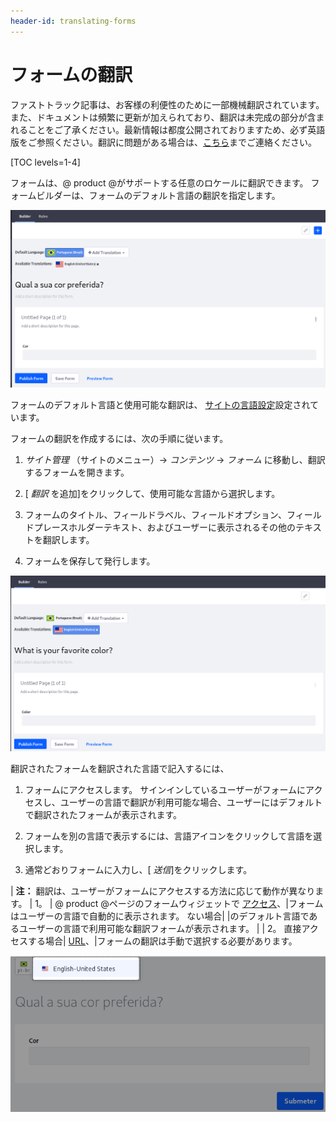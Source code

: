 ```yaml
---
header-id: translating-forms
---
```


# フォームの翻訳

<p class="alert alert-info"><span class="wysiwyg-color-blue120">ファストトラック記事は、お客様の利便性のために一部機械翻訳されています。また、ドキュメントは頻繁に更新が加えられており、翻訳は未完成の部分が含まれることをご了承ください。最新情報は都度公開されておりますため、必ず英語版をご参照ください。翻訳に問題がある場合は、<a href="mailto:support-content-jp@liferay.com">こちら</a>までご連絡ください。</span></p>

[TOC levels=1-4]

フォームは、@ product @がサポートする任意のロケールに翻訳できます。 フォームビルダーは、フォームのデフォルト言語の翻訳を指定します。

![図1：フォームは、サポートされている任意の言語に翻訳可能です。](../../images/forms-translate1.png)

フォームのデフォルト言語と使用可能な翻訳は、 [サイトの言語設定](/docs/7-1/user/-/knowledge_base/u/social-settings-and-languages#languages)設定されています。

フォームの翻訳を作成するには、次の手順に従います。

1.  *サイト管理* （サイトのメニュー）→ *コンテンツ* → *フォーム* に移動し、翻訳するフォームを開きます。

2.  [ *翻訳* を追加]をクリックして、使用可能な言語から選択します。

3.  フォームのタイトル、フィールドラベル、フィールドオプション、フィールドプレースホルダーテキスト、およびユーザーに表示されるその他のテキストを翻訳します。

4.  フォームを保存して発行します。

![図2：フォームのできるだけ多くを、ユーザーが必要とする各言語に翻訳します。](../../images/forms-translate2.png)

翻訳されたフォームを翻訳された言語で記入するには、

1.  フォームにアクセスします。 サインインしているユーザーがフォームにアクセスし、ユーザーの言語で翻訳が利用可能な場合、ユーザーにはデフォルトで翻訳されたフォームが表示されます。

2.  フォームを別の言語で表示するには、言語アイコンをクリックして言語を選択します。

3.  通常どおりフォームに入力し、[ *送信*]をクリックします。

| **注：** 翻訳は、ユーザーがフォームにアクセスする方法に応じて動作が異なります。 | 1。 | @ product @ページのフォームウィジェットで [アクセス](/docs/7-1/user/-/knowledge_base/u/creating-and-managing-forms#accessing-forms)、|フォームはユーザーの言語で自動的に表示されます。 ない場合| |のデフォルト言語であるユーザーの言語で利用可能な翻訳フォームが表示されます。 | | 2。 直接アクセスする場合| [URL](/docs/7-1/user/-/knowledge_base/u/creating-and-managing-forms#accessing-forms)、|フォームの翻訳は手動で選択する必要があります。

![図3：フォームの言語を選択します。](../../images/forms-translate3.png)
